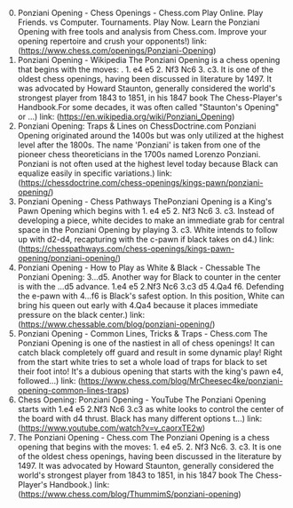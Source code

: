 ---
---
0. Ponziani Opening - Chess Openings - Chess.com
Play Online. Play Friends. vs Computer. Tournaments. Play Now. Learn the Ponziani Opening with free tools and analysis from Chess.com. Improve your opening repertoire and crush your opponents!)
link: (https://www.chess.com/openings/Ponziani-Opening)
1. Ponziani Opening - Wikipedia
The Ponziani Opening is a chess opening that begins with the moves: . 1. e4 e5 2. Nf3 Nc6 3. c3. It is one of the oldest chess openings, having been discussed in literature by 1497. It was advocated by Howard Staunton, generally considered the world's strongest player from 1843 to 1851, in his 1847 book The Chess-Player's Handbook.For some decades, it was often called "Staunton's Opening" or ...)
link: (https://en.wikipedia.org/wiki/Ponziani_Opening)
2. Ponziani Opening: Traps & Lines on ChessDoctrine.com
Ponziani Opening originated around the 1400s but was only utilized at the highest level after the 1800s. The name 'Ponziani' is taken from one of the pioneer chess theoreticians in the 1700s named Lorenzo Ponziani. Ponziani is not often used at the highest level today because Black can equalize easily in specific variations.)
link: (https://chessdoctrine.com/chess-openings/kings-pawn/ponziani-opening/)
3. Ponziani Opening - Chess Pathways
ThePonziani Opening is a King's Pawn Opening which begins with 1. e4 e5 2. Nf3 Nc6 3. c3. Instead of developing a piece, white decides to make an immediate grab for central space in the Ponziani Opening by playing 3. c3. White intends to follow up with d2-d4, recapturing with the c-pawn if black takes on d4.)
link: (https://chesspathways.com/chess-openings/kings-pawn-opening/ponziani-opening/)
4. Ponziani Opening - How to Play as White & Black - Chessable
The Ponziani Opening: 3…d5. Another way for Black to counter in the center is with the …d5 advance. 1.e4 e5 2.Nf3 Nc6 3.c3 d5 4.Qa4 f6. Defending the e-pawn with 4…f6 is Black's safest option. In this position, White can bring his queen out early with 4.Qa4 because it places immediate pressure on the black center.)
link: (https://www.chessable.com/blog/ponziani-opening/)
5. Ponziani Opening - Common Lines, Tricks & Traps - Chess.com
The Ponziani Opening is one of the nastiest in all of chess openings! It can catch black completely off guard and result in some dynamic play! Right from the start white tries to set a whole load of traps for black to set their foot into! It's a dubious opening that starts with the king's pawn e4, followed...)
link: (https://www.chess.com/blog/MrCheesec4ke/ponziani-opening-common-lines-traps)
6. Chess Opening: Ponziani Opening - YouTube
The Ponziani Opening starts with 1.e4 e5 2.Nf3 Nc6 3.c3 as white looks to control the center of the board with d4 thrust. Black has many different options t...)
link: (https://www.youtube.com/watch?v=v_caorxTE2w)
7. The Ponziani Opening - Chess.com
The Ponziani Opening is a chess opening that begins with the moves: 1. e4 e5. 2. Nf3 Nc6. 3. c3. It is one of the oldest chess openings, having been discussed in the literature by 1497. It was advocated by Howard Staunton, generally considered the world's strongest player from 1843 to 1851, in his 1847 book The Chess-Player's Handbook.)
link: (https://www.chess.com/blog/ThummimS/ponziani-opening)
